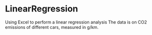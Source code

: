 # LinearRegression
Using Excel to perform a linear regression analysis
The data is on CO2 emissions of different cars, measured in g/km.
